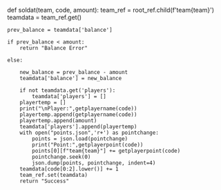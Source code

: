 def soldat(team, code, amount):
    team_ref = root_ref.child(f'team{team}')
    teamdata = team_ref.get()

    prev_balance = teamdata['balance']

    if prev_balance < amount:
        return "Balance Error"

    else:

        new_balance = prev_balance - amount
        teamdata['balance'] = new_balance

        if not teamdata.get('players'):
            teamdata['players'] = []
        playertemp = []
        print("\nPlayer:",getplayername(code))    
        playertemp.append(getplayername(code))
        playertemp.append(amount)
        teamdata['players'].append(playertemp)
        with open("points.json",'r+') as pointchange:
            points = json.load(pointchange)
            print("Point:",getplayerpoint(code))
            points[0][f"team{team}"] += getplayerpoint(code)
            pointchange.seek(0)
            json.dump(points, pointchange, indent=4)
        teamdata[code[0:2].lower()] += 1
        team_ref.set(teamdata)
        return "Success"